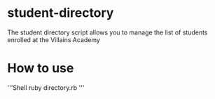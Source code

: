 # student-directory

The student directory script allows you to manage the list of students enrolled at the Villains Academy

# How to use

'''Shell
ruby directory.rb
'''